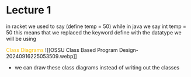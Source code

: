 # Lecture 1

in racket we used to say 
	(define temp = 50)
while in java we say
	int temp = 50
this means that we replaced the keyword define with the datatype we will be using

<span style="color:rgb(255, 192, 0)">Class Diagrams</span> 
![[OSSU Class Based Program Design-20240916225053509.webp]]
- we can draw these class diagrams instead of writing out the classes


